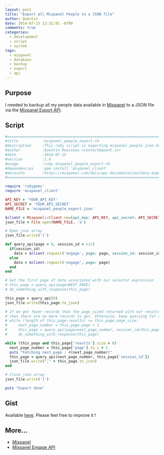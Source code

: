 ```yaml
---
layout: post
title: "Export all Mixpanel People to a JSON file"
author: Quentin
date: 2014-07-15 13:32:01 -0700
comments: true
categories:
  - development
  - script
  - system
tags:
  - mixpanel
  - database
  - backup
  - export
  - api
---
```


## Purpose

I needed to backup all my people data available in [Mixpanel][1] to a JSON file via the [Mixpanel Export API][2].

## Script

```ruby
#==========================================================================================
#title           :mixpanel_people_export.rb
#description     :This ruby script is exporting mixpanel people json data to a file
#author          :Quentin Rousseau <contact@quent.in>
#date            :2014-07-15
#version         :1.0
#usage           :ruby mixpanel_people_export.rb
#dependencies    :gem install 'mixpanel_client'
#moreinfo        :https://mixpanel.com/docs/api-documentation/data-export-api#engage-default
#===========================================================================================

require 'rubygems'
require 'mixpanel_client'

API_KEY = 'YOUR_API_KEY'
API_SECRET = 'YOUR_API_SECRET'
NAME_FILE = 'mixpanel_people_export.json'

$client = Mixpanel::Client.new(api_key: API_KEY, api_secret: API_SECRET)
json_file = File.open(NAME_FILE, 'a')

# Open json array
json_file.write('[')

def query_api(page = 0, session_id = nil)
  if(session_id)
    data = $client.request('engage', page: page, session_id: session_id)
  else
    data = $client.request('engage', page: page)
  end
end

# Get the first page of data associated with our selector expression
# this_page = query_api(page=NEXT_PAGE)
# do_something_with_response(this_page)

this_page = query_api(0)
json_file.write(this_page.to_json)

# If we get fewer records than the page_sized returned with our results,
# then there are no more records to get. Otherwise, keep querying for additional pages.
# while (length of this_page.results) >= this_page.page_size:
#     next_page_number = this_page.page + 1
#     this_page = query_api(page=next_page_number, session_id=this_page.session_id)
#     do_something_with_response(this_page)

while (this_page and this_page['results'].size > 0)
  next_page_number = this_page['page'].to_i + 1
  puts "Fetching next_page : #{next_page_number}"
  this_page = query_api(next_page_number, this_page['session_id'])
  json_file.write("," + this_page.to_json)
end

# Close json array
json_file.write(']')

puts "Export done"
```

## Gist

Available [here](https://gist.github.com/kwent/4cc0ca8cf0c682bcef4e). Please feel free to improve it !

## More...

- [Mixpanel][1]
- [Mixpanel Engage API][2]

[1]: http://www.mixpanel.com
[2]: https://mixpanel.com/docs/api-documentation/data-export-api#engage-default